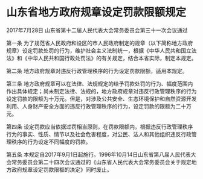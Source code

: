 # 山东省地方政府规章设定罚款限额规定

2017年7月28日 山东省第十二届人民代表大会常务委员会第三十一次会议通过



第一条 为了规范省人民政府和设区的市人民政府制定的规章（以下简称地方政府规章）设定罚款处罚的行为，维护社会主义法制统一，根据《中华人民共和国立法法》和《中华人民共和国行政处罚法》的有关规定，结合本省实际，制定本规定。

第二条 地方政府规章对违反行政管理秩序的行为设定罚款限额，适用本规定。

第三条 地方政府规章可以在法律、法规规定的给予罚款处罚的行为、幅度范围内作出具体规定；尚未制定法律、法规的，地方政府规章对违反行政管理秩序的行为设定罚款的限额为十万元。但是，对涉及公共安全、生态环境保护和自然资源开发利用、人身财产安全方面的违反行政管理秩序的行为，设定罚款的限额为二十万元。

第四条 设定罚款应当依据过罚相当原则，在罚款限额内，根据违反行政管理秩序行为的事实、性质、情节以及社会危害程度，对公民、法人和其他组织违反行政管理秩序的行为设定不同幅度的罚款。

第五条 本规定自2017年9月1日起施行。1996年10月14日山东省第八届人民代表大会常务委员会第二十四次会议通过的《山东省人民代表大会常务委员会关于规定地方政府规章设定罚款限额的决定》同时废止。